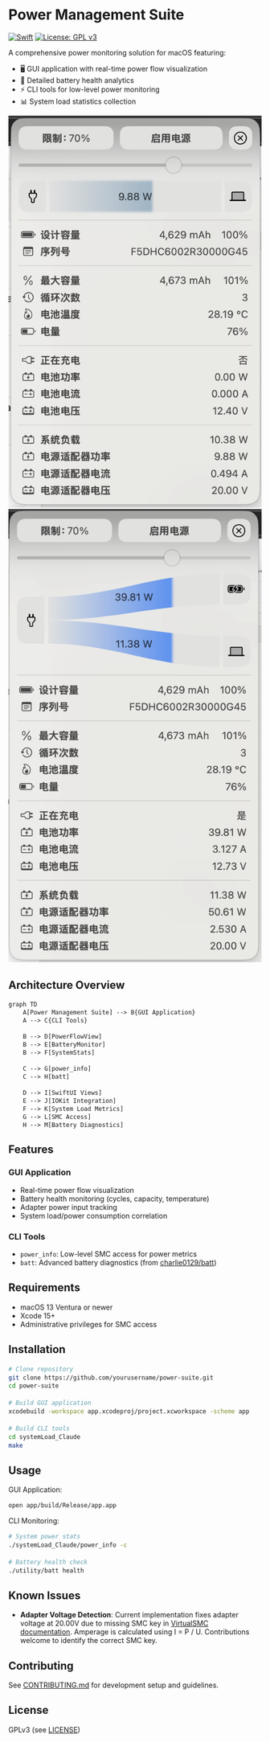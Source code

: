 # Power Management Suite

[![Swift](https://img.shields.io/badge/Swift-5.9-orange.svg)]()
[![License: GPL v3](https://img.shields.io/badge/License-GPLv3-blue.svg)](https://www.gnu.org/licenses/gpl-3.0)

A comprehensive power monitoring solution for macOS featuring:

- 🖥 GUI application with real-time power flow visualization
- 🔋 Detailed battery health analytics
- ⚡️ CLI tools for low-level power monitoring
- 📊 System load statistics collection

![](image/capture0.png)
![](image/capture1.png)

## Architecture Overview

```mermaid
graph TD
    A[Power Management Suite] --> B{GUI Application}
    A --> C{CLI Tools}
    
    B --> D[PowerFlowView]
    B --> E[BatteryMonitor]
    B --> F[SystemStats]
    
    C --> G[power_info]
    C --> H[batt]
    
    D --> I[SwiftUI Views]
    E --> J[IOKit Integration]
    F --> K[System Load Metrics]
    G --> L[SMC Access]
    H --> M[Battery Diagnostics]
```

## Features

### GUI Application
- Real-time power flow visualization
- Battery health monitoring (cycles, capacity, temperature)
- Adapter power input tracking
- System load/power consumption correlation

### CLI Tools
- `power_info`: Low-level SMC access for power metrics
- `batt`: Advanced battery diagnostics (from [charlie0129/batt](https://github.com/charlie0129/batt))

## Requirements

- macOS 13 Ventura or newer
- Xcode 15+
- Administrative privileges for SMC access

## Installation

```bash
# Clone repository
git clone https://github.com/yourusername/power-suite.git
cd power-suite

# Build GUI application
xcodebuild -workspace app.xcodeproj/project.xcworkspace -scheme app

# Build CLI tools
cd systemLoad_Claude
make
```

## Usage

GUI Application:
```bash
open app/build/Release/app.app
```

CLI Monitoring:
```bash
# System power stats
./systemLoad_Claude/power_info -c

# Battery health check
./utility/batt health
```

## Known Issues

- **Adapter Voltage Detection**: Current implementation fixes adapter voltage at 20.00V due to missing SMC key in [VirtualSMC documentation](https://github.com/acidanthera/VirtualSMC/blob/master/Docs/SMCKeys.txt). Amperage is calculated using I = P / U. Contributions welcome to identify the correct SMC key.

## Contributing
See [CONTRIBUTING.md](CONTRIBUTING.md) for development setup and guidelines.

## License
GPLv3 (see [LICENSE](LICENSE))